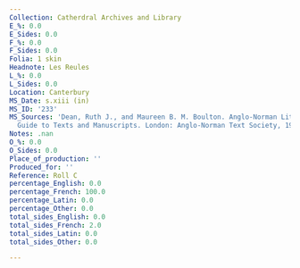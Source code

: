 ```yaml
---
Collection: Catherdral Archives and Library
E_%: 0.0
E_Sides: 0.0
F_%: 0.0
F_Sides: 0.0
Folia: 1 skin
Headnote: Les Reules
L_%: 0.0
L_Sides: 0.0
Location: Canterbury
MS_Date: s.xiii (in)
MS_ID: '233'
MS_Sources: 'Dean, Ruth J., and Maureen B. M. Boulton. Anglo-Norman Literature: A
  Guide to Texts and Manuscripts. London: Anglo-Norman Text Society, 1999.'
Notes: .nan
O_%: 0.0
O_Sides: 0.0
Place_of_production: ''
Produced_for: ''
Reference: Roll C
percentage_English: 0.0
percentage_French: 100.0
percentage_Latin: 0.0
percentage_Other: 0.0
total_sides_English: 0.0
total_sides_French: 2.0
total_sides_Latin: 0.0
total_sides_Other: 0.0

---
```

